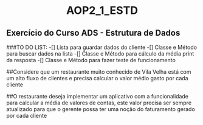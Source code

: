 <h1 align="center">AOP2_1_ESTD</h1>

## Exercício do Curso ADS - Estrutura de Dados


###TO DO LIST:
-[] Lista para guardar dados do cliente
-[] Classe e Método para buscar dados na lista
-[] Classe e Método para cálculo da média print da resposta
-[] Classe e Método para fazer teste de funcionamento

##Considere que um restaurante muito conhecido de Vila Velha está com um alto fluxo de clientes e precisa calcular o valor médio gasto por cada cliente

##O restaurante deseja implementar um aplicativo com a funcionalidade para calcular a média de valores de contas, este valor precisa ser sempre atualizado para que o gerente possa ter uma noção do faturamento gerado por cada cliente


